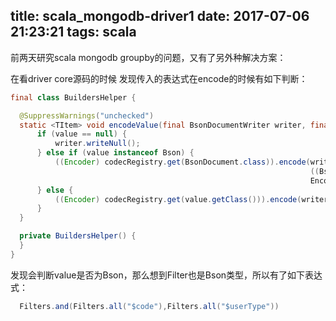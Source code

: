 title: scala_mongodb-driver1
date: 2017-07-06 21:23:21
tags: scala
---


前两天研究scala mongodb groupby的问题，又有了另外种解决方案：

在看driver core源码的时候 发现传入的表达式在encode的时候有如下判断：

```java
final class BuildersHelper {

  @SuppressWarnings("unchecked")
  static <TItem> void encodeValue(final BsonDocumentWriter writer, final TItem value, final CodecRegistry codecRegistry) {
      if (value == null) {
          writer.writeNull();
      } else if (value instanceof Bson) {
          ((Encoder) codecRegistry.get(BsonDocument.class)).encode(writer,
                                                                   ((Bson) value).toBsonDocument(BsonDocument.class, codecRegistry),
                                                                   EncoderContext.builder().build());
      } else {
          ((Encoder) codecRegistry.get(value.getClass())).encode(writer, value, EncoderContext.builder().build());
      }
  }

  private BuildersHelper() {
  }
}
```

发现会判断value是否为Bson，那么想到Filter也是Bson类型，所以有了如下表达式：

```java
  Filters.and(Filters.all("$code"),Filters.all("$userType"))
```
